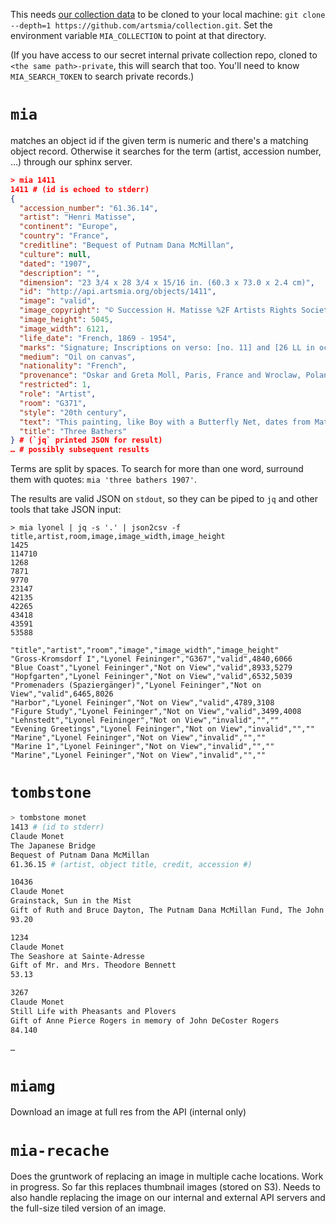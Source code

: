 This needs [our collection
data](https://github.com/artsmia/collection) to be cloned to your local
machine: `git clone --depth=1 https://github.com/artsmia/collection.git`.
Set the environment variable `MIA_COLLECTION` to point at that directory.

(If you have access to our secret internal private collection repo,
cloned to `<the same path>-private`, this will search that too. You'll
need to know `MIA_SEARCH_TOKEN` to search private records.)

# `mia`

matches an object id if the given term is numeric and there's a matching object
record. Otherwise it searches for the term (artist, accession number, …)
through our sphinx server.

```json
> mia 1411
1411 # (id is echoed to stderr)
{
  "accession_number": "61.36.14",
  "artist": "Henri Matisse",
  "continent": "Europe",
  "country": "France",
  "creditline": "Bequest of Putnam Dana McMillan",
  "culture": null,
  "dated": "1907",
  "description": "",
  "dimension": "23 3/4 x 28 3/4 x 15/16 in. (60.3 x 73.0 x 2.4 cm)",
  "id": "http://api.artsmia.org/objects/1411",
  "image": "valid",
  "image_copyright": "© Succession H. Matisse %2F Artists Rights Society %28ARS%29%2C New York",
  "image_height": 5045,
  "image_width": 6121,
  "life_date": "French, 1869 - 1954",
  "marks": "Signature; Inscriptions on verso: [no. 11] and [26 LL in ochre: [Henri-Matisse]",
  "medium": "Oil on canvas",
  "nationality": "French",
  "provenance": "Oskar and Greta Moll, Paris, France and Wroclaw, Poland. [1] Hodebert, Paris, France. Georges Bernheim, Paris, France (by 1931). [2] Dr. Jacques Soubies, Paris, France. [3] Léopold Zborowski [1889-1932], Paris (until 1937). (consigned to Galerie Simon/Mayor Gallery/Rains Gallery, New York City). [4] Gap from 1937-1950. [5] (Carstairs Gallery, New York City); [6] Putnam Dana McMillan, Minneapolis, Minnesota on May 9, 1950; bequest to MIA in 1961.\r\n\r\n[1] The Molls were German friends of Matisse and acquired the painting directly from him, according to recollections of Georges Keller of Carstairs Gallery in a letter of May 12, 1950. Keller also said that he acquired it directly from them in 1928 while still at the Galerie Georges Petit. If this is accurate or true, the next entry listed on the provenance should be: Galerie Georges Petit, Paris, 1928.\r\n\r\n[2] Mr. Bernheim is listed as the owner of this painting on a label (affixed on the middle brace of the painting's stretcher) for an exhibition titled 'Exposition HENRI-MATISSE' at the Galerie Georges Petit, Paris. This would confirm the reference in letters from the McMillan archive file (letters, May 12 and June 26, 1950) which notes that this painting was at the \"great Matisse show held at the Galerie Georges Petit in Paris in 1931\" which, however, arrived too late to be in the catalogue. The June 26 letter also says that the painting \"remained in France until it was brought to the US in approximately early 1950.\" This is conflicted by the information in the Zborowski entry, below.\r\n\r\n[3] La Galerie Simon, 1935-1936. \"Dr.\" is given in a letter of June 26, 1950 to Dick Davis from the Carstairs Gallery giving the provenance of this painting. There was a Soubies sale at the Hotel Drouot, Paris, December 13, 1940. An additional Soubies sale was held June 14, 1928.\r\n\r\n[4] Art Digest XI, April 15, 1937, p. 34, notes an auction that will take place at the Rains Galleries in New York City on April 23, 1937 that will disperse the paintings \"formerly in the collection of Mm",
  "restricted": 1,
  "role": "Artist",
  "room": "G371",
  "style": "20th century",
  "text": "This painting, like Boy with a Butterfly Net, dates from Matisse’s immediate post-Fauvist period, and is a characteristic example of his painting to its most elemental. Broad blocks of color indicate land, water and sky. The thick contour lines defining the bathers seem pictorial and sculptural at the same time, and indicate Matisse’s struggle to reconcile volume and two-dimensional design through reductive means.\r\n \r\nThree Bathers relates to Matisse’s much larger Bathers with a Turtle from 1908, now in the St. Louis Art Museum. These paintings inaugurated a period of artistic experimentation that culminated in Matisse’s monumental painting known as The Dance.",
  "title": "Three Bathers"
} # (`jq` printed JSON for result)
… # possibly subsequent results
```

Terms are split by spaces. To search for more than one word, surround
them with quotes: `mia 'three bathers 1907'`.

The results are valid JSON on `stdout`, so they can be piped to `jq` and
other tools that take JSON input:

```csv
> mia lyonel | jq -s '.' | json2csv -f title,artist,room,image,image_width,image_height
1425
114710
1268
7871
9770
23147
42135
42265
43418
43591
53588

"title","artist","room","image","image_width","image_height"
"Gross-Kromsdorf I","Lyonel Feininger","G367","valid",4840,6066
"Blue Coast","Lyonel Feininger","Not on View","valid",8933,5279
"Hopfgarten","Lyonel Feininger","Not on View","valid",6532,5039
"Promenaders (Spaziergänger)","Lyonel Feininger","Not on View","valid",6465,8026
"Harbor","Lyonel Feininger","Not on View","valid",4789,3108
"Figure Study","Lyonel Feininger","Not on View","valid",3499,4008
"Lehnstedt","Lyonel Feininger","Not on View","invalid","",""
"Evening Greetings","Lyonel Feininger","Not on View","invalid","",""
"Marine","Lyonel Feininger","Not on View","invalid","",""
"Marine 1","Lyonel Feininger","Not on View","invalid","",""
"Marine","Lyonel Feininger","Not on View","invalid","",""
```

# `tombstone`

```sh
> tombstone monet
1413 # (id to stderr)
Claude Monet
The Japanese Bridge
Bequest of Putnam Dana McMillan
61.36.15 # (artist, object title, credit, accession #)

10436
Claude Monet
Grainstack, Sun in the Mist
Gift of Ruth and Bruce Dayton, The Putnam Dana McMillan Fund, The John R. Van Derlip Fund, The William Hood Dunwoody Fund, The Ethel Morrison Van Derlip Fund, Alfred and Ingrid Lenz Harrison, and Mary Joann and James R. Jundt
93.20

1234
Claude Monet
The Seashore at Sainte-Adresse
Gift of Mr. and Mrs. Theodore Bennett
53.13

3267
Claude Monet
Still Life with Pheasants and Plovers
Gift of Anne Pierce Rogers in memory of John DeCoster Rogers
84.140

…
```

# `miamg`

Download an image at full res from the API (internal only)

# `mia-recache`

Does the gruntwork of replacing an image in multiple cache locations. Work
in progress. So far this replaces thumbnail images (stored on S3). Needs
to also handle replacing the image on our internal and external API
servers and the full-size tiled version of an image.
